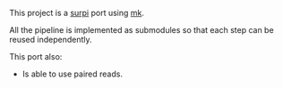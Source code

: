 This project is a [surpi](http://chiulab.ucsf.edu/surpi/ "Sequence-based Ultra-Rapid Pathogen Identification")
port using [mk](http://www.cs.tufts.edu/~nr/cs257/archive/andrew-hume/mk.pdf "A succesor to make.").

All the pipeline is implemented as submodules so that each step can be reused independently.

This port also:

- Is able to use paired reads.
